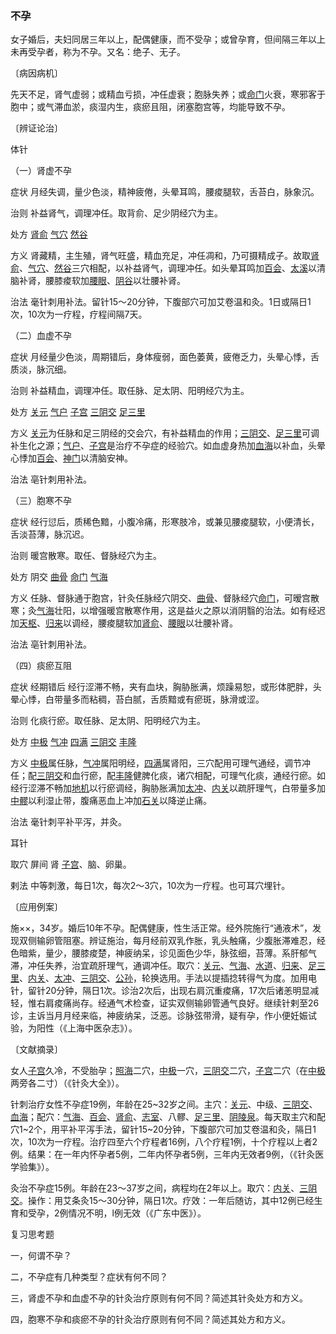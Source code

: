 ### 不孕

女子婚后，夫妇同居三年以上，配偶健康，而不受孕；或曾孕育，但间隔三年以上未再受孕者，称为不孕。又名：绝子、无子。

〔病因病机〕

先天不足，肾气虚弱；或精血亏损，冲任虚衰；胞脉失养；或[命门](https://www.gmzyjc.com/read/zjs/zjs3.2.2-0.0.1.3.4.md)火衰，寒邪客于胞中；或气滞血淤，痰湿内生，痰瘀且阻，闭塞胞宫等，均能导致不孕。

〔辨证论治〕

体针

（一）肾虚不孕

症状  月经失调，量少色淡，精神疲倦，头晕耳鸣，腰痠腿软，舌苔白，脉象沉。

治则  补益肾气，调理冲任。取背俞、足少阴经穴为主。

处方  [肾俞](https://www.gmzyjc.com/read/zjs/zjs3.1.7-8-0.0.1.3.23.md)  [气穴](https://www.gmzyjc.com/read/zjs/zjs3.1.7-8-0.0.2.3.13.md)  [然谷](https://www.gmzyjc.com/read/zjs/zjs3.1.7-8-0.0.2.3.2.md)

方义  肾藏精，主生殖，肾气旺盛，精血充足，冲任凋和，乃可摄精成子。故取[肾俞](https://www.gmzyjc.com/read/zjs/zjs3.1.7-8-0.0.1.3.23.md)、[气穴](https://www.gmzyjc.com/read/zjs/zjs3.1.7-8-0.0.2.3.13.md)、[然谷](https://www.gmzyjc.com/read/zjs/zjs3.1.7-8-0.0.2.3.2.md)三穴相配，以补益肾气，调理冲任。如头晕耳鸣加[百会](https://www.gmzyjc.com/read/zjs/zjs3.2.2-0.0.1.3.20.md)、[太溪](https://www.gmzyjc.com/read/zjs/zjs3.1.7-8-0.0.2.3.3.md)以清脑补肾，腰膝痠软加[腰眼](https://www.gmzyjc.com/read/zjs/zjs3.4-0.1.2.6.0.md)、[阴谷](https://www.gmzyjc.com/read/zjs/zjs3.1.7-8-0.0.2.3.10.md)以壮腰补肾。

治法  毫针刺用补法。留针15～20分钟，下腹部穴可加艾卷温和灸。1日或隔日1次，10次为一疗程，疗程间隔7天。

（二）血虚不孕

症状  月经量少色淡，周期错后，身体瘦弱，面色萎黄，疲倦乏力，头晕心悸，舌质淡，脉沉细。

治则  补益精血，调理冲任。取任脉、足太阴、阳明经穴为主。

处方  [关元](https://www.gmzyjc.com/read/zjs/zjs3.2.1-0.1.1.3.4.md)  [气户](https://www.gmzyjc.com/read/zjs/zjs3.1.1-3-0.1.3.3.13.md)  [子宫](https://www.gmzyjc.com/read/zjs/zjs3.4-0.1.3.5.0.md)  [三阴交](https://www.gmzyjc.com/read/zjs/zjs3.1.4-6-0.0.1.3.6.md)  [足三里](https://www.gmzyjc.com/read/zjs/zjs3.1.1-3-0.1.3.3.36.md)

方义  [关元](https://www.gmzyjc.com/read/zjs/zjs3.2.1-0.1.1.3.4.md)为任脉和足三阴经的交会穴，有补益精血的作用；[三阴交](https://www.gmzyjc.com/read/zjs/zjs3.1.4-6-0.0.1.3.6.md)、[足三里](https://www.gmzyjc.com/read/zjs/zjs3.1.1-3-0.1.3.3.36.md)可调补生化之源；[气户](https://www.gmzyjc.com/read/zjs/zjs3.1.1-3-0.1.3.3.13.md)、[子宫](https://www.gmzyjc.com/read/zjs/zjs3.4-0.1.3.5.0.md)是治疗不孕症的经验穴。如血虚身热加[血海](https://www.gmzyjc.com/read/zjs/zjs3.1.4-6-0.0.1.3.10.md)以补血，头晕心悸加[百会](https://www.gmzyjc.com/read/zjs/zjs3.2.2-0.0.1.3.20.md)、[神门](https://www.gmzyjc.com/read/zjs/zjs3.1.4-6-0.0.2.3.7.md)以清脑安神。

治法  亳针刺用补法。

（三）胞寒不孕

症状  经行愆后，质稀色黯，小腹冷痛，形寒肢冷，或兼见腰痠腿软，小便清长，舌淡苔薄，脉沉迟。

治则  暖宫散寒。取任、督脉经穴为主。

处方  阴交  [曲骨](https://www.gmzyjc.com/read/zjs/zjs3.2.1-0.1.1.3.2.md)  [命门](https://www.gmzyjc.com/read/zjs/zjs3.2.2-0.0.1.3.4.md)  [气海](https://www.gmzyjc.com/read/zjs/zjs3.2.1-0.1.1.3.6.md)

方义  任脉、督脉通于胞宫，针灸任脉经穴阴交、[曲骨](https://www.gmzyjc.com/read/zjs/zjs3.2.1-0.1.1.3.2.md)、督脉经穴[命门](https://www.gmzyjc.com/read/zjs/zjs3.2.2-0.0.1.3.4.md)，可暧宫散寒；灸[气海](https://www.gmzyjc.com/read/zjs/zjs3.2.1-0.1.1.3.6.md)壮阳，以增强暖宫散寒作用，这是益火之原以消阴翳的治法。如有经迟加[天枢](https://www.gmzyjc.com/read/zjs/zjs3.1.1-3-0.1.3.3.25.md)、[归来](https://www.gmzyjc.com/read/zjs/zjs3.1.1-3-0.1.3.3.29.md)以调经，腰痠腿软加[肾俞](https://www.gmzyjc.com/read/zjs/zjs3.1.7-8-0.0.1.3.23.md)、[腰眼](https://www.gmzyjc.com/read/zjs/zjs3.4-0.1.2.6.0.md)以壮腰补肾。

治法  亳针刺用补法。

（四）痰瘀互阻

症状  经期错后  经行涩滞不畅，夹有血块，胸胁胀满，烦躁易恕，或形体肥胖，头晕心悸，白带量多而粘稠，苔白腻，舌质黯或有瘀斑，脉滑或涩。

治则  化痰行瘀。取任脉、足太阴、阳明经穴为主。

处方  [中极](https://www.gmzyjc.com/read/zjs/zjs3.2.1-0.1.1.3.3.md)  [气冲](https://www.gmzyjc.com/read/zjs/zjs3.1.1-3-0.1.3.3.30.md)  [四满](https://www.gmzyjc.com/read/zjs/zjs3.1.7-8-0.0.2.3.14.md)  [三阴交](https://www.gmzyjc.com/read/zjs/zjs3.1.4-6-0.0.1.3.6.md)  [丰隆](https://www.gmzyjc.com/read/zjs/zjs3.1.1-3-0.1.3.3.40.md)

方义  [中极](https://www.gmzyjc.com/read/zjs/zjs3.2.1-0.1.1.3.3.md)属任脉，[气冲](https://www.gmzyjc.com/read/zjs/zjs3.1.1-3-0.1.3.3.30.md)属阳明经，[四满](https://www.gmzyjc.com/read/zjs/zjs3.1.7-8-0.0.2.3.14.md)属肾阳，三穴配用可理气通经，调节冲任；配[三阴交](https://www.gmzyjc.com/read/zjs/zjs3.1.4-6-0.0.1.3.6.md)和血行瘀，配[丰隆](https://www.gmzyjc.com/read/zjs/zjs3.1.1-3-0.1.3.3.40.md)健脾化痰，诸穴相配，可理气化痰，通经行瘀。如经行涩滞不畅加[地机](https://www.gmzyjc.com/read/zjs/zjs3.1.4-6-0.0.1.3.8.md)以行瘀调经，胸胁胀满加[太冲](https://www.gmzyjc.com/read/zjs/zjs3.1.9-12-0.0.4.3.3.md)、[内关](https://www.gmzyjc.com/read/zjs/zjs3.1.9-12-0.0.1.3.6.md)以疏肝理气，白带量多加[中髎](https://www.gmzyjc.com/read/zjs/zjs3.1.7-8-0.0.1.3.33.md)以利湿止带，腹痛恶血上冲加[石关](https://www.gmzyjc.com/read/zjs/zjs3.1.7-8-0.0.2.3.18.md)以降逆止痛。

治法  毫针刺平补平泻，并灸。

耳针

取穴  屏间  肾  [子宫](https://www.gmzyjc.com/read/zjs/zjs3.4-0.1.3.5.0.md)、脑、卵巢。

剌法  中等刺激，每日1次，每次2～3穴，10次为一疗程。也可耳穴埋针。

〔应用例案〕

施××，34岁。婚后10年不孕。配偶健康，性生活正常。经外院施行“通液术”，发现双侧输卵管阻塞。辨证施治，每月经前双乳作胀，乳头触痛，少腹胀滞难忍，经色暗紫，量少，腰膝痠楚，神疲纳呆，诊见面色少华，脉弦细，苔薄。系肝郁气滞，冲任失养，治宜疏肝理气，通调冲任。取穴：[关元](https://www.gmzyjc.com/read/zjs/zjs3.2.1-0.1.1.3.4.md)、[气海](https://www.gmzyjc.com/read/zjs/zjs3.2.1-0.1.1.3.6.md)、[水道](https://www.gmzyjc.com/read/zjs/zjs3.1.1-3-0.1.3.3.28.md)、[归来](https://www.gmzyjc.com/read/zjs/zjs3.1.1-3-0.1.3.3.29.md)、[足三里](https://www.gmzyjc.com/read/zjs/zjs3.1.1-3-0.1.3.3.36.md)、[内关](https://www.gmzyjc.com/read/zjs/zjs3.1.9-12-0.0.1.3.6.md)、[太冲](https://www.gmzyjc.com/read/zjs/zjs3.1.9-12-0.0.4.3.3.md)、[三阴交](https://www.gmzyjc.com/read/zjs/zjs3.1.4-6-0.0.1.3.6.md)、[公孙](https://www.gmzyjc.com/read/zjs/zjs3.1.4-6-0.0.1.3.4.md)，轮换选用。手法以提插捻转得气为度。加用电针，留针20分钟，隔日1次。诊治2次后，出现右肩沉重痠痛，17次后诸恙明显减轻，惟右肩痠痛尚存。经通气术检查，证实双侧输卵管通气良好。继续针剌至26诊，主诉当月月经来临，神疲纳呆，泛恶。诊脉弦带滑，疑有孕，作小便妊娠试验，为阳性（《上海中医杂志》）。

〔文献摘录〕

女人[子宫](https://www.gmzyjc.com/read/zjs/zjs3.4-0.1.3.5.0.md)久冷，不受胎孕；[照海](https://www.gmzyjc.com/read/zjs/zjs3.1.7-8-0.0.2.3.6.md)二穴，[中极](https://www.gmzyjc.com/read/zjs/zjs3.2.1-0.1.1.3.3.md)一穴，[三阴交](https://www.gmzyjc.com/read/zjs/zjs3.1.4-6-0.0.1.3.6.md)二穴，[子宫](https://www.gmzyjc.com/read/zjs/zjs3.4-0.1.3.5.0.md)二穴（在[中极](https://www.gmzyjc.com/read/zjs/zjs3.2.1-0.1.1.3.3.md)两旁各二寸）（《针灸大全》）。

针刺治疗女性不孕症19例，年龄在25~32岁之间。主穴：[关元](https://www.gmzyjc.com/read/zjs/zjs3.2.1-0.1.1.3.4.md)、中级、[三阴交](https://www.gmzyjc.com/read/zjs/zjs3.1.4-6-0.0.1.3.6.md)、[血海](https://www.gmzyjc.com/read/zjs/zjs3.1.4-6-0.0.1.3.10.md)；配穴：[气海](https://www.gmzyjc.com/read/zjs/zjs3.2.1-0.1.1.3.6.md)、[百会](https://www.gmzyjc.com/read/zjs/zjs3.2.2-0.0.1.3.20.md)、[肾俞](https://www.gmzyjc.com/read/zjs/zjs3.1.7-8-0.0.1.3.23.md)、[志室](https://www.gmzyjc.com/read/zjs/zjs3.1.7-8-0.0.1.3.52.md)、八髎、[足三里](https://www.gmzyjc.com/read/zjs/zjs3.1.1-3-0.1.3.3.36.md)、[阴陵泉](https://www.gmzyjc.com/read/zjs/zjs3.1.4-6-0.0.1.3.9.md)。每天取主穴和配穴1~2个，用平补平泻手法，留针15~20分钟，下腹部穴可加艾卷温和灸，隔日1次，10次为一疗程。治疗四至六个疗程者16例，八个疗程1例，十个疗程以上者2例。结果：在一年内怀孕者5例，二年内怀孕者5例，三年内无效者9例，（《针灸医学验集》）。

灸治不孕症15例。年龄在23～37岁之间，病程均在2年以上。取穴：[内关](https://www.gmzyjc.com/read/zjs/zjs3.1.9-12-0.0.1.3.6.md)、[三阴交](https://www.gmzyjc.com/read/zjs/zjs3.1.4-6-0.0.1.3.6.md)。操作：用艾条灸15～30分钟，隔日1次。疗效：一年后随访，其中12例已经生育和受孕，2例情况不明，l例无效（《广东中医》）。

复习思考题

一，何谓不孕？

二，不孕症有几种类型？症状有何不同？

三，肾虚不孕和血虚不孕的针灸治疗原则有何不同？简述其针灸处方和方义。

四，胞寒不孕和痰瘀不孕的针灸治疗原则有何不同？简述其处方和方义。
